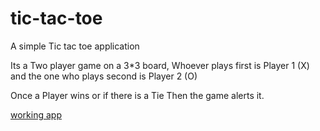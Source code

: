 # tic-tac-toe
A simple Tic tac toe application

Its a Two player game on a 3*3 board, Whoever plays first is Player 1 (X) and the one who plays second is Player 2 (O)

Once a Player wins or if there is a Tie Then the game alerts it.  

[working app](https://hithaishy.github.io/tic-tac-toe/)